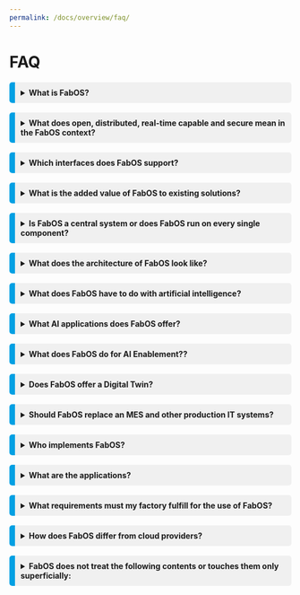 ```yaml
---
permalink: /docs/overview/faq/
---
```


# FAQ

<style>
details {
    display: flex;
    
    border-radius: 5px;
    overflow: hidden;
    background: rgba(0, 0, 0, .05);
    border-left: 10px solid rgb(0, 160, 227);
    padding:10px;
    
}
summary {
  font-weight: bold;
}
</style>

<details>
  <summary>What is FabOS?</summary>

  The project FabOS aims to develop an open, distributed, real-time capable and secure operating system for production. The operating system should not be understood in the sense of a PC operating systems or comparable dedicated operating systems, but as a system of orchestrated components and services for the operation of a networked factory consisting of cyber-physical production systems, which together form the factory as a cyber-physical production system.
  <ul>
    <li>FabOS is a platform for end-to-end virtualization that represents a representation of all operating resources and infrastructure in the factory through virtual representations (cf. Digital Twin).</li>
    <li>FabOS enables unified management of the ecosystem through unified resource descriptions.</li>
    <li>FabOS is an enabler for AI-supported applications by merging operational technologies (OT) and information technology (IT), supported by AI.</li>
  </ul>

  Virtualization should be understood in two ways:
  <ol>
   <li>virtual representations of all necessary assets (objects that have value for the company) are to be represented by means of administration shells, in order to facilitate a unified description.</li>
   <li>FabOS uses the virtualization of functions and assemblies of OT components following IT examples in order to improve the flexibility and changeability of the system.</li>
  </ol>

  As an open, distributed, real-time capable and secure operating system for production in an industry 4.0 Smart Factory, FabOS should form the basis for a powerful ecosystem for AI applications.

  The focus is on a modular approach with well-defined interfaces, analogous to a microkernel architecture. For example, the modular approach enables various "South-Bound" interfaces, e.g. to sensors or H/W components. The modular approach makes FabOS a domain-specific enabler for artificial intelligence (AI) and machine learning (ML) for the Smart Factory. FabOS builds on well-founded preliminary work of the project partners and uses it as a catalyst to directly address the requirements for the efficient development, provision and use of AI applications in production.

  FabOS is based on the results and preliminary work of the project partners, especially the projects BaSys 4.0 (Changeable Production, Integration of the Administration Shell), IC4F (Industrial Communication for Factories) and Virtual Fort Knox (Cloud Platform with Edge Capability).

</details>
<br/>
<details>
  <summary>What does open, distributed, real-time capable and secure mean in the FabOS context?</summary>

  <b>Open</b></br>
  FabOS is based on an open architecture with open interfaces. Components integrated in FabOS should be open source, but can also be represented with proprietary technology. But at least they have to be exchangeable by their compatible open interfaces.

  <b>Distributed</b></br>
  Modern and future IT architectures, systems and infrastructure consist of modular components that are often distributed logically and spatially. FabOS primarily targets this open and flexible architecture, but also offers solutions to integrate existing systems and resources.

  <b>Real-time Capable</b></br>
  FabOS integrates technologies that both improve the real time applicability of existing applications and enable and guarantee the hard real time capability and determinism of real time systems in a modern and flexible infrastructure.

  <b>Secure</b></br>
  FabOS provides appropriate safety mechanisms and precautions at all levels, which always correspond to the state of the art due to the modular character of FabOS and thus keep the statistical safety and the operational safety of the applications at the technically highest possible level.

</details>
<br/>
<details>
  <summary>Which interfaces does FabOS support?</summary>

   FabOS supports the common industrial communication standards. Due to the openness of the system and the modular concept, the possibility of integrating additional or new interface standards is guaranteed.

</details>
<br/>
<details>
  <summary>What is the added value of FabOS to existing solutions?</summary>

  For the first time, FabOS offers an integrated view of OT and IT, i.e. the resources and the IT infrastructure as an overall system, in order to meet the additional requirements of data-driven technologies such as ML or AI-supported applications. In addition, FabOS is not a closed system from a single supplier, but an open system that offers simple expandability.

</details>
<br/>
<details>
  <summary>Is FabOS a central system or does FabOS run on every single component?</summary>

  FabOS is logically a central system, which consists of distributed components. Resources and infrastructure components can be easily integrated via open interfaces and integrated into FabOS.

</details>
<br/>
<details>
  <summary>What does the architecture of FabOS look like?</summary>

  FabOS relies on a net-like architecture of components based on the industry 4.0 model. However, individual components can also be organized hierarchically or horizontally within this network.

</details>
<br/>
<details>
  <summary>What does FabOS have to do with artificial intelligence?</summary>

  FabOS is an enabler for AI-based applications using AI. Currently there is a strong discrepancy in the area of the production environment with regard to the topic of data governance.
  Reliable AI applications depend on data of sufficient quality and quantity, which is not possible without sufficient data governance without considerable additional effort.
  In addition, different applications in production, which are to be used for specific application cases, also have different requirements on the architecture of the application and thus requirements on infrastructure and deployment: Where, for example, must a service be provided in order to be able to reliably perform its task deterministically or at least close to real time with the lowest possible latency or sufficient bandwidth? How much "edge portion" and how much "cloud portion" does an application need to work efficiently? Can an application be used at all in its intended form and how must the infrastructure be configured to do so?

</details>
<br/>
<details>
  <summary>What AI applications does FabOS offer?</summary>

  FabOS offers so-called FabOS basic services, which fulfill the most important recurring functions that AI applications use. Specialist AI services for specific applications are not a core component of FabOS, as FabOS aims to enable and accelerate the development and deployment of these applications so that the effort can be used for productive activities around AI-based applications.

</details>
<br/>
<details>
  <summary>What does FabOS do for AI Enablement??</summary>

  FabOS wants to enable greatly improved data governance through the consistent use of the management shell, i.e. ensuring data quality, data availability, data usability, data integrity and data security. 

  So-called AI patterns or blueprints should map the requirements of certain data-driven technologies and link these with the technical requirements of the application cases. 

  The encapsulation of complexity should improve usability by enabling different contextual and subject-specific views of the system.

  The aim is to simplify the combination of process and domain knowledge from production with the analytical skills of data science experts. In addition, the conversion of both OT and IT is supported by basic services provided.

</details>
<br/>
<details>
  <summary>Does FabOS offer a Digital Twin?</summary>

  FabOS is based on the information model of the industry 4.0 administration shell. This represents a virtual representation of an asset, which can be regarded as a digital twin depending on the application and level of detail.

</details>
<br/>
<details>
  <summary>Should FabOS replace an MES and other production IT systems?</summary>

  In principle, FabOS does not directly take over the task of production control. However, some FabOS components can perform functions similar to those found in the functional components of an MES. If FabOS is supplemented by further services that correspond functionally to further components of an MES, FabOS could also fulfil the task of an MES. However, this is not part of the project. The focus is on the connection of existing MES and further production IT systems.

</details>
<br/>
<details>
  <summary>Who implements FabOS?</summary>

  The project partners implement the core components of FabOS during the project period.

</details>
<br/>
<details>
  <summary>What are the applications?</summary>

  In the project phase FabOS has a focus on applications around "cognitive machine tools", "cognitive robots" and "cognitive production controls" and FabOS KI basic services. Basically FabOS has the goal to be an enabler for AI-based applications for any kind of application in production.

</details>
<br/>
<details>
  <summary>What requirements must my factory fulfill for the use of FabOS?</summary>

  In order to be able to use FabOS sensibly, it is necessary to network the machines and sensors. FabOS as a project itself does not have as its goal the creation of a further digitization possibility. However, the integration of the preliminary work, e.g. of BaSys 4.0, also allows so-called legacy devices to be integrated into the Smart Factory via ballasts and gateways.

</details>
<br/>
<details>
  <summary>How does FabOS differ from cloud providers?</summary>
  
  FabOS not only supports cloud-based services, but also explicitly focuses on machine-oriented pre-processing, i.e. edge computing. Because data can be processed directly on-premise, data sovereignty is always clearly secured. In addition, AI patterns are made available that enable the rapid deployment of AI applications.

</details>
<br/>
<details>
  <summary>FabOS does not treat the following contents or touches them only superficially:</summary>
  <ul>
   <li>Digitalization of old devices → Use of concepts from BaSys 4.0</li>
   <li>Provision of an AI toolbox → Simple integration of existing solutions</li>
   <li>Firmware for devices</li>
  </ul>

</details>
